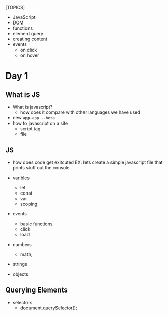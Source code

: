 [TOPICS]
- JavaScript
- DOM
- functions
- element query
- creating content
- events
    - on click
    - on hover

# Day 1

## What is JS
- What is javascript?
    - how does it compare with other languages we have used
- new `app-app --beta`
- how to javascript on a site 
    - script tag
    - file


## JS 
- how does code get exitcuted
EX: lets create a simple javascript file that prints stuff out the console

- varibles
    - let 
    - const
    - var
    - scoping
- events
    - basic functions
    - click
    - load
- numbers
    - math;
- strings
- objects

## Querying Elements
- selectors
    - document.querySelector();
